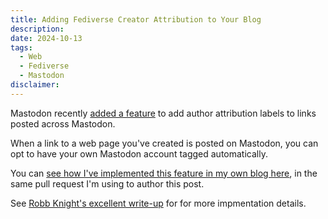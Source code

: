 ```yaml
---
title: Adding Fediverse Creator Attribution to Your Blog
description:
date: 2024-10-13
tags:
  - Web
  - Fediverse
  - Mastodon
disclaimer:
---
```


Mastodon recently [added a feature](https://blog.joinmastodon.org/2024/07/highlighting-journalism-on-mastodon/) to add author attribution labels to links posted across Mastodon.

When a link to a web page you've created is posted on Mastodon, you can opt to have your own Mastodon account tagged automatically.

You can [see how I've implemented this feature in my own blog here](https://github.com/lucascantor/blog.lucascantor.com/pull/91), in the same pull request I'm using to author this post.

See [Robb Knight's excellent write-up](https://rknight.me/blog/setting-up-mastodon-author-tags/) for for more impmentation details.
